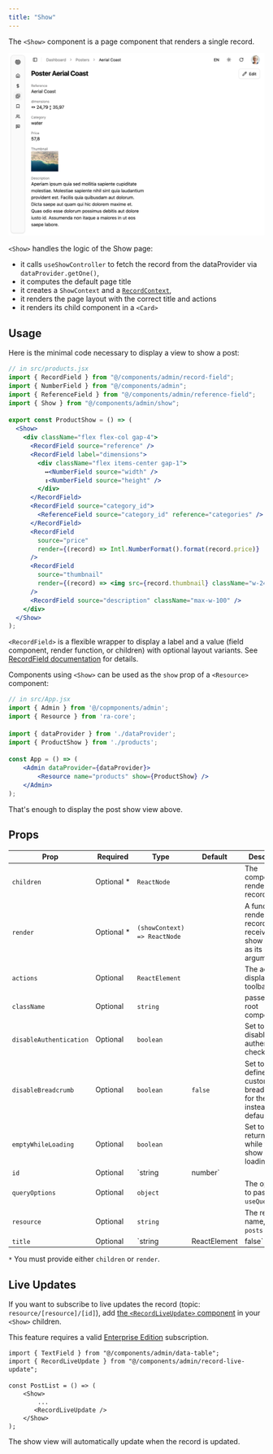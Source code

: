 ```yaml
---
title: "Show"
---
```


The `<Show>` component is a page component that renders a single record.

![product show view](./images/product-show.png)

`<Show>` handles the logic of the Show page:

- it calls `useShowController` to fetch the record from the dataProvider via `dataProvider.getOne()`,
- it computes the default page title
- it creates a `ShowContext` and a [`RecordContext`](https://marmelab.com/ra-core/userecordcontext/),
- it renders the page layout with the correct title and actions
- it renders its child component in a `<Card>`

## Usage

Here is the minimal code necessary to display a view to show a post:

```jsx
// in src/products.jsx
import { RecordField } from "@/components/admin/record-field";
import { NumberField } from "@/components/admin";
import { ReferenceField } from "@/components/admin/reference-field";
import { Show } from "@/components/admin/show";

export const ProductShow = () => (
  <Show>
    <div className="flex flex-col gap-4">
      <RecordField source="reference" />
      <RecordField label="dimensions">
        <div className="flex items-center gap-1">
          ↔<NumberField source="width" />
          ↕<NumberField source="height" />
        </div>
      </RecordField>
      <RecordField source="category_id">
        <ReferenceField source="category_id" reference="categories" />
      </RecordField>
      <RecordField
        source="price"
        render={(record) => Intl.NumberFormat().format(record.price)}
      />
      <RecordField
        source="thumbnail"
        render={(record) => <img src={record.thumbnail} className="w-24" />}
      />
      <RecordField source="description" className="max-w-100" />
    </div>
  </Show>
);
```

`<RecordField>` is a flexible wrapper to display a label and a value (field component, render function, or children) with optional layout variants. See [RecordField documentation](./RecordField.md) for details.

Components using `<Show>` can be used as the `show` prop of a `<Resource>` component:

```jsx
// in src/App.jsx
import { Admin } from '@/copmponents/admin';
import { Resource } from 'ra-core';

import { dataProvider } from './dataProvider';
import { ProductShow } from './products';

const App = () => (
    <Admin dataProvider={dataProvider}>
        <Resource name="products" show={ProductShow} />
    </Admin>
);
```

That's enough to display the post show view above.

## Props

| Prop             | Required | Type              | Default | Description
|------------------|----------|-------------------|---------|--------------------------------------------------------
| `children`       | Optional&nbsp;* | `ReactNode`       |         | The components rendering the record fields
| `render`       | Optional&nbsp;* | `(showContext) => ReactNode`       |         | A function rendering the record fields, receive the show context as its argument
| `actions`        | Optional | `ReactElement`    |         | The actions to display in the toolbar
| `className`      | Optional | `string`          |         | passed to the root component
| `disableAuthentication` | Optional | `boolean` |         | Set to `true` to disable the authentication check
| `disableBreadcrumb`  | Optional  | `boolean` | `false` | Set to `true` to define a custom breadcrumb for the page, instead of the default one
| `emptyWhileLoading` | Optional | `boolean`     |         | Set to `true` to return `null` while the show is loading
| `id`             | Optional | `string | number` |         | The record id. If not provided, it will be deduced from the URL
| `queryOptions`   | Optional | `object`          |         | The options to pass to the `useQuery` hook
| `resource`       | Optional | `string`          |         | The resource name, e.g. `posts`
| `title`          | Optional | `string | ReactElement | false` |   | The title to display in the App Bar

`*` You must provide either `children` or `render`.

## Live Updates

If you want to subscribe to live updates the record (topic: `resource/[resource]/[id]`), add [the `<RecordLiveUpdate>` component](./RecordLiveUpdate.md) in your `<Show>` children.

This feature requires a valid [Enterprise Edition](https://marmelab.com/ra-enterprise/) subscription.

```tsx {2,7}
import { TextField } from "@/components/admin/data-table";
import { RecordLiveUpdate } from "@/components/admin/record-live-update";

const PostList = () => (
    <Show>
        ...
       <RecordLiveUpdate />
    </Show>
);
```

The show view will automatically update when the record is updated.
